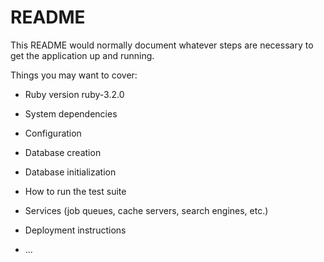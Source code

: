 # README

This README would normally document whatever steps are necessary to get the
application up and running.

Things you may want to cover:

- Ruby version
  ruby-3.2.0

- System dependencies

- Configuration

- Database creation

- Database initialization

- How to run the test suite

- Services (job queues, cache servers, search engines, etc.)

- Deployment instructions

- ...

